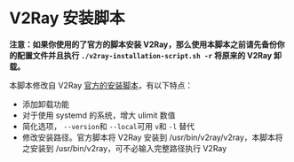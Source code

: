 # V2Ray 安装脚本

**注意：如果你使用的了官方的脚本安装 V2Ray，那么使用本脚本之前请先备份你的配置文件并且执行 `./v2ray-installation-script.sh -r` 将原来的 V2Ray 卸载。**

本脚本修改自 V2Ray [官方的安装脚本](https://github.com/v2ray/v2ray-core/blob/master/release/install-release.sh)，有以下特点：
* 添加卸载功能
* 对于使用 systemd 的系统，增大 ulimit 数值
* 简化选项， `--version`和 `--local`可用 `v`和 `-l` 替代
* 修改安装路径。官方脚本将 V2Ray 安装到 /usr/bin/v2ray/v2ray，本脚本将之安装到 /usr/bin/v2ray，可不必输入完整路径执行 V2Ray
